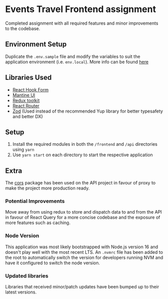# Events Travel Frontend assignment

Completed assignment with all required features and minor improvements to the codebase.

## Environment Setup

Duplicate the `.env.sample` file and modify the variables to suit the application environment (i.e. `env.local`). More info can be found [here](https://create-react-app.dev/docs/adding-custom-environment-variables/)

## Libraries Used

- [React Hook Form](https://react-hook-form.com/)
- [Mantine UI](https://mantine.dev/)
- [Redux toolkit](https://redux-toolkit.js.org/)
- [React Router](https://reactrouter.com/en/main)
- [Zod](https://zod.dev/) (Used instead of the recommended Yup library for better typesafety and better DX)

## Setup

1. Install the required modules in both the `/frontend` and `/api` directories using `yarn`
2. Use `yarn start` on each directory to start the respective application

## Extra

The [cors](https://github.com/expressjs/cors) package has been used on the API project in favour of proxy to make the project more production ready.

### Potential Improvements

Move away from using redux to store and dispatch data to and from the API in favour of React Query for a more concise codebase and the exposure of more features such as caching.

### Node Version

This application was most likely bootstrapped with Node.js version 16 and doesn't play well with the most recent LTS. An `.nvmrc` file has been added to the root to automatically switch the version for developers running NVM and have it configured to switch the node version.

### Updated libraries

Libraries that received minor/patch updates have been bumped up to their latest versions.